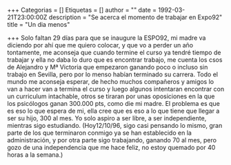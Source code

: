 +++
Categorias = []
Etiquetas = []
author = ""
date = 1992-03-21T23:00:00Z
description = "Se acerca el momento de trabajar en Expo92"
title = "Un dia menos"

+++
Solo faltan 29 días para que se inaugure la ESPO92, mi madre va diciendo por ahí que me quiero colocar, y que vo a perder un año tontamente, me aconseja que cuando termine el curso ya tendré tiempo de trabajar y ella no daba lo duro que es encontrar trabajo, me cuenta los csos de Alejandro y Mª Victoria que empezaron ganando poco o incluso sin trabajo en Sevilla, pero por lo menso habían terminado su carrera. Todo el mundo me aconseja esperar, de hecho muchos compañeros y amigos lo van a hacer van a termina el curso y luego algunos intentaran encontrar con un curriculum intachable, otros se tiraran por unas oposiciones en la que los psicólogos ganan 300.000 pts, como die mi madre. El problema es que es eso lo que espera de mi, ella cree que es eso a lo que tiene que llegar a ser su hijo, 300 al mes. Yo solo aspiro a ser libre, a ser independiente, mientras sigo estudiando. (Hoy12/10/96, sigo casi pensando lo mismo, gran parte de los que terminaron conmigo ya se han establecido en la administración, y por otra parte sigo trabajando, ganando 70 al mes, pero gozo de una independencia que me hace feliz, no estoy quemado por 40 horas a la semana.)